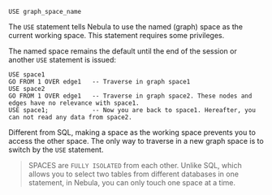 ```
USE graph_space_name
```

The `USE` statement tells Nebula to use the named (graph) space as the current working space. This statement requires some privileges.

The named space remains the default until the end of the session or another `USE` statement is issued:

```
USE space1
GO FROM 1 OVER edge1   -- Traverse in graph space1
USE space2
GO FROM 1 OVER edge1   -- Traverse in graph space2. These nodes and edges have no relevance with space1.
USE space1;            -- Now you are back to space1. Hereafter, you can not read any data from space2.
```

Different from SQL, making a space as the working space prevents you to access the other space. The only way to traverse in a new graph space is to switch by the `USE` statement.

> SPACES are `FULLY ISOLATED` from each other. Unlike SQL, which allows you to select two tables from different databases in one statement, in Nebula, you can only touch one space at a time.
